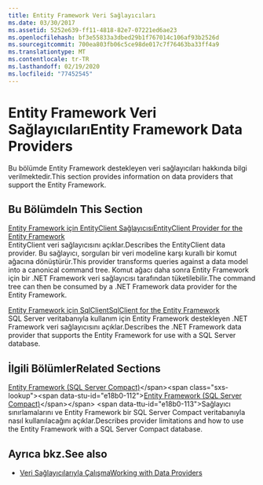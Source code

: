```yaml
---
title: Entity Framework Veri Sağlayıcıları
ms.date: 03/30/2017
ms.assetid: 5252e639-ff11-4818-82e7-07221ed6ae23
ms.openlocfilehash: bf3e55833a3dbed29b1f767014c106af93b2526d
ms.sourcegitcommit: 700ea803fb06c5ce98de017c7f76463ba33ff4a9
ms.translationtype: MT
ms.contentlocale: tr-TR
ms.lasthandoff: 02/19/2020
ms.locfileid: "77452545"
---
```

# <a name="entity-framework-data-providers"></a><span data-ttu-id="e18b0-102">Entity Framework Veri Sağlayıcıları</span><span class="sxs-lookup"><span data-stu-id="e18b0-102">Entity Framework Data Providers</span></span>
<span data-ttu-id="e18b0-103">Bu bölümde Entity Framework destekleyen veri sağlayıcıları hakkında bilgi verilmektedir.</span><span class="sxs-lookup"><span data-stu-id="e18b0-103">This section provides information on data providers that support the Entity Framework.</span></span>  
  
## <a name="in-this-section"></a><span data-ttu-id="e18b0-104">Bu Bölümde</span><span class="sxs-lookup"><span data-stu-id="e18b0-104">In This Section</span></span>  
 [<span data-ttu-id="e18b0-105">Entity Framework için EntityClient Sağlayıcısı</span><span class="sxs-lookup"><span data-stu-id="e18b0-105">EntityClient Provider for the Entity Framework</span></span>](entityclient-provider-for-the-entity-framework.md)  
 <span data-ttu-id="e18b0-106">EntityClient veri sağlayıcısını açıklar.</span><span class="sxs-lookup"><span data-stu-id="e18b0-106">Describes the EntityClient data provider.</span></span> <span data-ttu-id="e18b0-107">Bu sağlayıcı, sorguları bir veri modeline karşı kurallı bir komut ağacına dönüştürür.</span><span class="sxs-lookup"><span data-stu-id="e18b0-107">This provider transforms queries against a data model into a canonical command tree.</span></span> <span data-ttu-id="e18b0-108">Komut ağacı daha sonra Entity Framework için bir .NET Framework veri sağlayıcısı tarafından tüketilebilir.</span><span class="sxs-lookup"><span data-stu-id="e18b0-108">The command tree can then be consumed by a .NET Framework data provider for the Entity Framework.</span></span>  
  
 [<span data-ttu-id="e18b0-109">Entity Framework için SqlClient</span><span class="sxs-lookup"><span data-stu-id="e18b0-109">SqlClient for the Entity Framework</span></span>](sqlclient-for-the-entity-framework.md)  
 <span data-ttu-id="e18b0-110">SQL Server veritabanıyla kullanım için Entity Framework destekleyen .NET Framework veri sağlayıcısını açıklar.</span><span class="sxs-lookup"><span data-stu-id="e18b0-110">Describes the .NET Framework data provider that supports the Entity Framework for use with a SQL Server database.</span></span>  
  
## <a name="related-sections"></a><span data-ttu-id="e18b0-111">İlgili Bölümler</span><span class="sxs-lookup"><span data-stu-id="e18b0-111">Related Sections</span></span>  
 <span data-ttu-id="e18b0-112">[Entity Framework (SQL Server Compact)](https://docs.microsoft.com/previous-versions/sql/compact/sql-server-compact-4.0/cc835494(v=sql.110))</span><span class="sxs-lookup"><span data-stu-id="e18b0-112">[Entity Framework (SQL Server Compact)](https://docs.microsoft.com/previous-versions/sql/compact/sql-server-compact-4.0/cc835494(v=sql.110))</span></span>  
 <span data-ttu-id="e18b0-113">Sağlayıcı sınırlamalarını ve Entity Framework bir SQL Server Compact veritabanıyla nasıl kullanılacağını açıklar.</span><span class="sxs-lookup"><span data-stu-id="e18b0-113">Describes provider limitations and how to use the Entity Framework with a SQL Server Compact database.</span></span>  
## <a name="see-also"></a><span data-ttu-id="e18b0-114">Ayrıca bkz.</span><span class="sxs-lookup"><span data-stu-id="e18b0-114">See also</span></span>

- [<span data-ttu-id="e18b0-115">Veri Sağlayıcılarıyla Çalışma</span><span class="sxs-lookup"><span data-stu-id="e18b0-115">Working with Data Providers</span></span>](working-with-data-providers.md)
